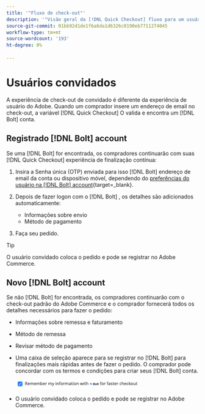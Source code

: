 ```yaml
---
title: '"Fluxo de check-out"'
description: '"Visão geral da [!DNL Quick Checkout] fluxo para um usuário Bolt no Adobe Commerce."'
source-git-commit: 01bb92d1de1f6a6da1d6326c0190eb7711274045
workflow-type: tm+mt
source-wordcount: '193'
ht-degree: 0%

---
```



# Usuários convidados

A experiência de check-out de convidado é diferente da experiência de usuário do Adobe. Quando um comprador insere um endereço de email no check-out, a variável [!DNL Quick Checkout] O valida e encontra um [!DNL Bolt] conta.

## Registrado [!DNL Bolt] account

Se uma [!DNL Bolt] for encontrada, os compradores continuarão com suas [!DNL Quick Checkout] experiência de finalização contínua:

1. Insira a Senha única (OTP) enviada para isso [!DNL Bolt] endereço de email da conta ou dispositivo móvel, dependendo do [preferências do usuário na [!DNL Bolt] account](https://help.bolt.com/shoppers/account/account-settings/#how-to-set-preferred-login-method){target=_blank}.
1. Depois de fazer logon com o [!DNL Bolt] , os detalhes são adicionados automaticamente:

   - Informações sobre envio
   - Método de pagamento

1. Faça seu pedido.

>[!TIP]
>
> O usuário convidado coloca o pedido e pode se registrar no Adobe Commerce.

## Novo [!DNL Bolt] account

Se não [!DNL Bolt] for encontrada, os compradores continuarão com o check-out padrão do Adobe Commerce e o comprador fornecerá todos os detalhes necessários para fazer o pedido:

- Informações sobre remessa e faturamento
- Método de remessa
- Revisar método de pagamento
- Uma caixa de seleção aparece para se registrar no [!DNL Bolt] para finalizações mais rápidas antes de fazer o pedido. O comprador pode concordar com os termos e condições para criar seus [!DNL Bolt] conta.

   ![Lembrar [!DNL Bolt]](assets/checked-bolt.png)

- O usuário convidado coloca o pedido e pode se registrar no Adobe Commerce.
